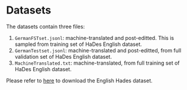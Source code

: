 # Datasets

The datasets contain three files:
1. `GermanFSTset.jsonl`: machine-translated and post-editted. This is sampled from training set of HaDes English dataset.
2. `GermanTestset.jsonl`: machine-translated and post-editted, from full validation set of HaDes English dataset.
3. `MachineTranslated.txt`: machine-translated, from full training set of HaDes English dataset.

Please refer to [here](https://github.com/microsoft/HaDes/tree/main) to download the English Hades dataset.